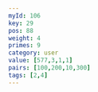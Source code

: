 ```yaml
---
myId: 106
key: 29
pos: 88
weight: 4
primes: 9
category: user
value: [577,3,1,1]
pairs: [100,200,10,300]
tags: [2,4]
---
```

